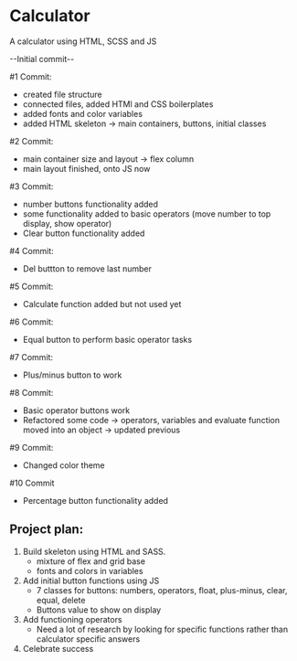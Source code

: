 # Calculator

A calculator using HTML, SCSS and JS

--Initial commit--

#1 Commit:

- created file structure
- connected files, added HTMl and CSS boilerplates
- added fonts and color variables
- added HTML skeleton -> main containers, buttons, initial classes

#2 Commit:

- main container size and layout -> flex column
- main layout finished, onto JS now

#3 Commit:

- number buttons functionality added
- some functionality added to basic operators (move number to top display, show operator)
- Clear button functionality added

#4 Commit:

- Del buttton to remove last number

#5 Commit:

- Calculate function added but not used yet

#6 Commit:

- Equal button to perform basic operator tasks

#7 Commit:

- Plus/minus button to work

#8 Commit:

- Basic operator buttons work
- Refactored some code
  -> operators, variables and evaluate function moved into an object
  -> updated previous

#9 Commit:

- Changed color theme

#10 Commit

- Percentage button functionality added

## Project plan:

1. Build skeleton using HTML and SASS.
   - mixture of flex and grid base
   - fonts and colors in variables
2. Add initial button functions using JS
   - 7 classes for buttons: numbers, operators, float, plus-minus, clear, equal, delete
   - Buttons value to show on display
3. Add functioning operators
   - Need a lot of research by looking for specific functions rather than calculator specific answers
4. Celebrate success
